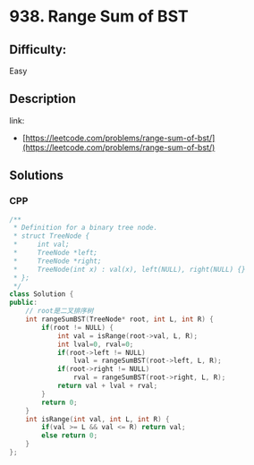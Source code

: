 # 938. Range Sum of BST

## Difficulty:

Easy

## Description

link:
- [https://leetcode.com/problems/range-sum-of-bst/](https://leetcode.com/problems/range-sum-of-bst/)

## Solutions

### CPP

```cpp
/**
 * Definition for a binary tree node.
 * struct TreeNode {
 *     int val;
 *     TreeNode *left;
 *     TreeNode *right;
 *     TreeNode(int x) : val(x), left(NULL), right(NULL) {}
 * };
 */
class Solution {
public:
    // root是二叉排序树
    int rangeSumBST(TreeNode* root, int L, int R) {
        if(root != NULL) {
            int val = isRange(root->val, L, R);
            int lval=0, rval=0;
            if(root->left != NULL)
                lval = rangeSumBST(root->left, L, R);
            if(root->right != NULL)
                rval = rangeSumBST(root->right, L, R);
            return val + lval + rval;
        }
        return 0;
    }
    int isRange(int val, int L, int R) {
        if(val >= L && val <= R) return val;
        else return 0;
    }
};
```